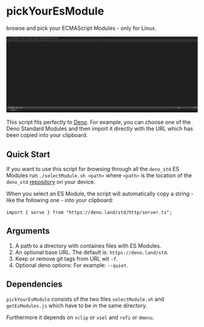 # pickYourEsModule

browse and pick your ECMAScript Modules - only for Linux.

![](./2019-10-03T15:08:08+02:00_1307x518.gif)

This script fits perfectly to [Deno](https://deno.land/). For example, you can
choose one of the Deno Standard Modules and then import it directly with the URL
which has been copied into your clipboard.

## Quick Start

If you want to use this script for _browsing_ through all the `deno_std` ES
Modules run `./selectModule.sh <path>` where `<path>` is the location of the
`deno_std` [repository](https://github.com/denoland/deno_std) on your device.

When you select an ES Module, the script will automatically copy a string - like
the following one - into your clipboard:

`import { serve } from "https://deno.land/std/http/server.ts";`

## Arguments

1. A path to a directory with containes files with ES Modules.
2. An optional base URL. The default is: `https://deno.land/std`.
3. Keep or remove git tags from URL wit `-f`.
4. Optional deno options: For example: `--quiet`.

## Dependencies

`pickYourEsModule` consists of the two files `selectModule.sh` and
`getEsModules.js` which have to be in the same directory.

Furthermore it depends on `xclip` or `xsel` and `rofi` or `dmenu`.
